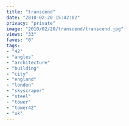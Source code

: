 ```yaml
---
title: "transcend"
date: "2010-02-20 15:42:02"
privacy: "private"
image: "2010/02/20/transcend/transcend.jpg"
views: "33"
faves: "0"
tags:
- "42"
- "angles"
- "architecture"
- "building"
- "city"
- "england"
- "london"
- "skyscraper"
- "steel"
- "tower"
- "tower42"
- "uk"
---
```

<a href="http://www.phillprice.com/2010/02/20/transcend" rel="nofollow"></a>
